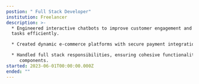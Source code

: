 ```yaml
---
postion: " Full Stack Developer"
institution: Freelancer
description: >-
  * Engineered interactive chatbots to improve customer engagement and automate
  tasks efficiently.

  * Created dynamic e-commerce platforms with secure payment integration and smooth user experiences.

  * Handled full stack responsibilities, ensuring cohesive functionality across both frontend and backend
     components.
started: 2023-06-01T00:00:00.000Z
ended: ""
---
```

